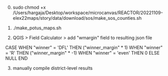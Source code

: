 0. sudo chmod +x /Users/hargaja/Desktop/workspace/microcanvas/REACTOR/20221109-elex22maps/story/data/download/sos/make_sos_counties.sh

1. ./make_potus_maps.sh

2. QGIS > Field Calculator > add "wmargin" field to resulting json file

CASE 
  WHEN "winner" = 'DFL' THEN ("winner_margin" * 1)
  WHEN "winner" = 'R' THEN ("winner_margin" * -1)
  WHEN "winner" = 'even' THEN 0
  ELSE NULL 
END 

3. manually compile district-level results